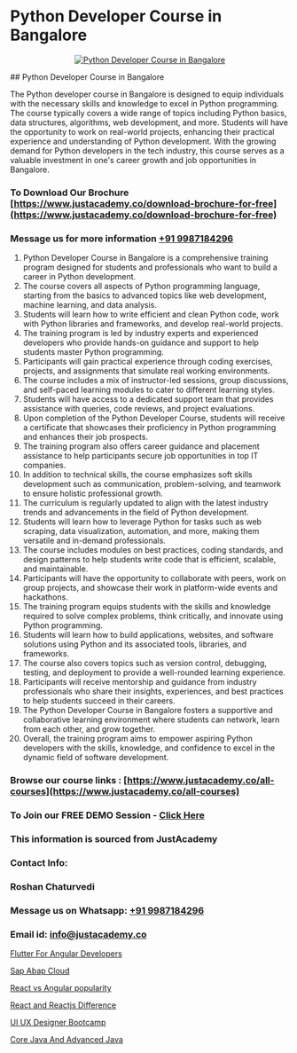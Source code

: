 # Python Developer Course in Bangalore

<p align="center">
  <a href="https://justacademy.co/course-detail/python-training">
    <img src="https://justacademy.co/storage2/course_image/1709713400_course_image.webp" alt="Python Developer Course in Bangalore">
  </a>
</p>
## Python Developer Course in Bangalore

The Python developer course in Bangalore is designed to equip individuals with the necessary skills and knowledge to excel in Python programming. The course typically covers a wide range of topics including Python basics, data structures, algorithms, web development, and more. Students will have the opportunity to work on real-world projects, enhancing their practical experience and understanding of Python development. With the growing demand for Python developers in the tech industry, this course serves as a valuable investment in one's career growth and job opportunities in Bangalore.
### To Download Our Brochure [https://www.justacademy.co/download-brochure-for-free](https://www.justacademy.co/download-brochure-for-free)
### Message us for more information [+91 9987184296](https://api.whatsapp.com/send?phone=919987184296)
1) Python Developer Course in Bangalore is a comprehensive training program designed for students and professionals who want to build a career in Python development.
2) The course covers all aspects of Python programming language, starting from the basics to advanced topics like web development, machine learning, and data analysis.
3) Students will learn how to write efficient and clean Python code, work with Python libraries and frameworks, and develop real-world projects.
4) The training program is led by industry experts and experienced developers who provide hands-on guidance and support to help students master Python programming.
5) Participants will gain practical experience through coding exercises, projects, and assignments that simulate real working environments.
6) The course includes a mix of instructor-led sessions, group discussions, and self-paced learning modules to cater to different learning styles.
7) Students will have access to a dedicated support team that provides assistance with queries, code reviews, and project evaluations.
8) Upon completion of the Python Developer Course, students will receive a certificate that showcases their proficiency in Python programming and enhances their job prospects.
9) The training program also offers career guidance and placement assistance to help participants secure job opportunities in top IT companies.
10) In addition to technical skills, the course emphasizes soft skills development such as communication, problem-solving, and teamwork to ensure holistic professional growth.
11) The curriculum is regularly updated to align with the latest industry trends and advancements in the field of Python development.
12) Students will learn how to leverage Python for tasks such as web scraping, data visualization, automation, and more, making them versatile and in-demand professionals.
13) The course includes modules on best practices, coding standards, and design patterns to help students write code that is efficient, scalable, and maintainable.
14) Participants will have the opportunity to collaborate with peers, work on group projects, and showcase their work in platform-wide events and hackathons.
15) The training program equips students with the skills and knowledge required to solve complex problems, think critically, and innovate using Python programming.
16) Students will learn how to build applications, websites, and software solutions using Python and its associated tools, libraries, and frameworks.
17) The course also covers topics such as version control, debugging, testing, and deployment to provide a well-rounded learning experience.
18) Participants will receive mentorship and guidance from industry professionals who share their insights, experiences, and best practices to help students succeed in their careers.
19) The Python Developer Course in Bangalore fosters a supportive and collaborative learning environment where students can network, learn from each other, and grow together.
20) Overall, the training program aims to empower aspiring Python developers with the skills, knowledge, and confidence to excel in the dynamic field of software development.

### Browse our course links : [https://www.justacademy.co/all-courses](https://www.justacademy.co/all-courses) 
### To Join our FREE DEMO Session - [Click Here](https://www.justacademy.co/register-for-course-demo)


### This information is sourced from JustAcademy
### Contact Info:
### Roshan Chaturvedi
### Message us on Whatsapp: [+91 9987184296](https://api.whatsapp.com/send?phone=919987184296)
### Email id: [info@justacademy.co](mailto:info@justacademy.co)
                
[Flutter For Angular Developers](https://www.linkedin.com/pulse/flutter-angular-developers-justacademy-hyderabad-fakfc?trackingId=ENxhmiyi27llWCl0kLPUgg%3D%3D&lipi=urn%3Ali%3Apage%3Ad_flagship3_company_admin%3BepomL552S36dZH34vwpA2w%3D%3D)

[Sap Abap Cloud](https://www.linkedin.com/pulse/sap-abap-cloud-software-training-sunnyvale-gcfgc/)

[React vs Angular popularity](https://medium.com/@negishivu99/react-vs-angular-popularity-2a208c1325e0)

[React and Reactjs Difference](https://medium.com/@abhidnya.1068/react-and-reactjs-difference-d0e547693ec1)

[UI UX Designer Bootcamp](https://justacademyin.github.io/justacademy/ui-ux-designer-bootcamp)

[Core Java And Advanced Java](https://justacademyin.github.io/justacademy/core-java-and-advanced-java)

